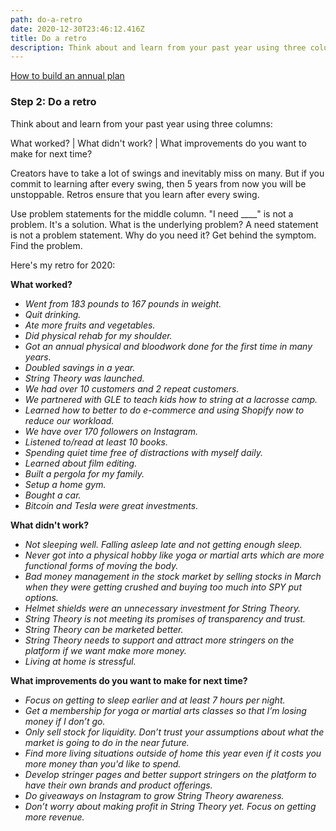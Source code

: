 ```yaml
---
path: do-a-retro
date: 2020-12-30T23:46:12.416Z
title: Do a retro
description: Think about and learn from your past year using three columns...
---
```

[How to build an annual plan](https://jeffcannon.dev/blog/how-to-build-an-annual-plan/)

### Step 2: Do a retro

Think about and learn from your past year using three columns:

What worked? | What didn't work? | What improvements do you want to make for next time?

Creators have to take a lot of swings and inevitably miss on many. But if you commit to learning after every swing, then 5 years from now you will be unstoppable. Retros ensure that you learn after every swing.

Use problem statements for the middle column. "I need \_\_\_\_" is not a problem. It's a solution. What is the underlying problem? A need statement is not a problem statement. Why do you need it? Get behind the symptom. Find the problem.

Here's my retro for 2020:

**What worked?**

* *Went from 183 pounds to 167 pounds in weight.*
* *Quit drinking.*
* *Ate more fruits and vegetables.*
* *Did physical rehab for my shoulder.*
* *Got an annual physical and bloodwork done for the first time in many years.*
* *Doubled savings in a year.*
* *String Theory was launched.*
* *We had over 10 customers and 2 repeat customers.*
* *We partnered with GLE to teach kids how to string at a lacrosse camp.*
* *Learned how to better to do e-commerce and using Shopify now to reduce our workload.*
* *We have over 170 followers on Instagram.*
* *Listened to/read at least 10 books.*
* *Spending quiet time free of distractions with myself daily.*
* *Learned about film editing.*
* *Built a pergola for my family.*
* *Setup a home gym.*
* *Bought a car.*
* *Bitcoin and Tesla were great investments.*

**What didn't work?**

* *Not sleeping well. Falling asleep late and not getting enough sleep.*
* *Never got into a physical hobby like yoga or martial arts which are more functional forms of moving the body.*
* *Bad money management in the stock market by selling stocks in March when they were getting crushed and buying too much into SPY put options.*
* *Helmet shields were an unnecessary investment for String Theory.*
* *String Theory is not meeting its promises of transparency and trust.*
* *String Theory can be marketed better.*
* *String Theory needs to support and attract more stringers on the platform if we want make more money.*
* *Living at home is stressful.*

**What improvements do you want to make for next time?**

* *Focus on getting to sleep earlier and at least 7 hours per night.*
* *Get a membership for yoga or martial arts classes so that I’m losing money if I don’t go.*
* *Only sell stock for liquidity. Don’t trust your assumptions about what the market is going to do in the near future.*
* *Find more living situations outside of home this year even if it costs you more money than you'd like to spend.*
* *Develop stringer pages and better support stringers on the platform to have their own brands and product offerings.*
* *Do giveaways on Instagram to grow String Theory awareness.*
* *Don’t worry about making profit in String Theory yet. Focus on getting more revenue.*
